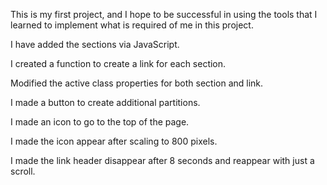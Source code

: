 
This is my first project, and I hope to be successful in using the tools that I learned to implement what is required of me in this project.

I have added the sections via JavaScript.

I created a function to create a link for each section.

Modified the active class properties for both section and link.

I made a button to create additional partitions.

I made an icon to go to the top of the page.

I made the icon appear after scaling to 800 pixels.

I made the link header disappear after 8 seconds and reappear with just a scroll.